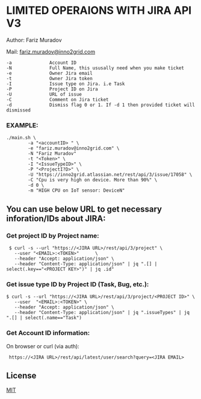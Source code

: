# LIMITED OPERAIONS WITH JIRA API V3

Author: Fariz Muradov

Mail: fariz.muradov@inno2grid.com


```
-a              Account ID
-N              Full Name, this ususally need when you make ticket
-e              Owner Jira email
-t              Owner Jira token
-I              Issue type on Jira. i.e Task
-P              Project ID on Jira
-U              URL of issue
-C              Comment on Jira ticket
-d              Dismiss flag 0 or 1. If -d 1 then provided ticket will dismissed
```

### EXAMPLE:
```
./main.sh \
        -a "<accountID> " \
        -e "fariz.muradov@inno2grid.com" \
        -N "Fariz Muradov"
        -t "<Token>" \
        -I "<IssueTypeID>" \
        -P "<ProjectI?D>" \
        -U "https://inno2grid.atlassian.net/rest/api/3/issue/17058" \
        -C "Cpu is very high on device. More than 90%" \
        -d 0 \
        -m "HIGH CPU on IoT sensor: DeviceN"
```


## You can use below URL to get necessary inforation/IDs about JIRA:

### Get project ID by Project name:

```
 $ curl -s --url "https://<JIRA URL>/rest/api/3/project" \
   --user "<EMAIL>:<TOKEN>"      \
   --header "Accept: application/json" \
   --header "Content-Type: application/json" | jq ".[] | select(.key=="<PROJECT KEY>")" | jq .id"
```

       
### Get issue type ID by Project ID (Task, Bug, etc.):
       
``` 
$ curl -s --url "https://<JIRA URL>/rest/api/3/project/<PROJECT ID>" \
   --user  "<EMAIL>:<TOKEN>" \
   --header "Accept: application/json" \
   --header "Content-Type: application/json" | jq ".issueTypes" | jq ".[] | select(.name=="Task")
```

### Get Account ID information:
 On browser or curl (via auth):

```
 https://<JIRA URL>/rest/api/latest/user/search?query=<JIRA EMAIL>
```

## License
[MIT](https://choosealicense.com/licenses/mit/)
